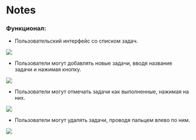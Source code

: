 # Notes

### Функционал:

- Пользовательский интерфейс со списком задач.

<image src="/Screenshots/Simulator\ Screenshot\ -\ iPhone\ 14\ Pro\ -\ 2023-08-07\ at\ 22.50.36.png ">

- Пользователи могут добавлять новые задачи, вводя название задачи и нажимая кнопку.

<image src="/Screenshots/Simulator\ Screenshot\ -\ iPhone\ 14\ Pro\ -\ 2023-08-07\ at\ 22.51.40.png ">

- Пользователи могут отмечать задачи как выполненные, нажимая на них.

<image src="/Screenshots/Simulator\ Screenshot\ -\ iPhone\ 14\ Pro\ -\ 2023-08-07\ at\ 22.56.08.png ">

- Пользователи могут удалять задачи, проводя пальцем влево по ним.

<image src="/Screenshots/Simulator\ Screenshot\ -\ iPhone\ 14\ Pro\ -\ 2023-08-07\ at\ 22.56.16.png ">
